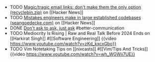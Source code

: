 - TODO [Magic/tragic email links: don't make them the only option (recyclebin.zip)](https://news.ycombinator.com/item?id=42627453) on [[Hacker News]]
- TODO [Mistakes engineers make in large established codebases (seangoedecke.com)](https://news.ycombinator.com/item?id=42627227) on [[Hacker News]]
- DONE [Don't ask to ask, just ask](https://dontasktoask.com/) #better-communication
- TODO Mediocrity Is Rising | Raw and Real Talk Before 2024 Ends on [[Harkirat Singh]] #[[Software Engineering]]
  {{video https://www.youtube.com/watch?v=zKd_kxcxGbo}}
- TODO Vim Notetaking Tips on [[nixcasts]] #[[Vim/Tips And Tricks]] 
  {{video https://www.youtube.com/watch?v=wh_WGWii7UE}}